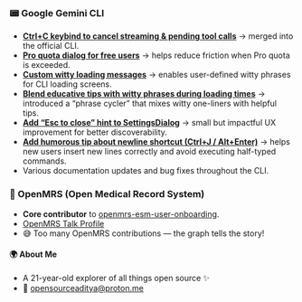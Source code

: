 ### 📟 Google Gemini CLI

* [**Ctrl+C keybind to cancel streaming & pending tool calls**](https://github.com/google-gemini/gemini-cli/pull/5838) → merged into the official CLI.
* [**Pro quota dialog for free users**](https://github.com/google-gemini/gemini-cli/pull/7094) → helps reduce friction when Pro quota is exceeded.
* [**Custom witty loading messages**](https://github.com/google-gemini/gemini-cli/pull/7641) → enables user-defined witty phrases for CLI loading screens.
* [**Blend educative tips with witty phrases during loading times**](https://github.com/google-gemini/gemini-cli/pull/10569) → introduced a “phrase cycler” that mixes witty one-liners with helpful tips.
* [**Add “Esc to close” hint to SettingsDialog**](https://github.com/google-gemini/gemini-cli/pull/11289) → small but impactful UX improvement for better discoverability.
* [**Add humorous tip about newline shortcut (Ctrl+J / Alt+Enter)**](https://github.com/google-gemini/gemini-cli/pull/5666) → helps new users insert new lines correctly and avoid executing half-typed commands.
* Various documentation updates and bug fixes throughout the CLI.

### 🏥 OpenMRS (Open Medical Record System)

* **Core contributor** to [openmrs-esm-user-onboarding](https://github.com/openmrs/openmrs-esm-user-onboarding).
* [OpenMRS Talk Profile](https://talk.openmrs.org/u/backloguy/summary)
* 😅 Too many OpenMRS contributions — the graph tells the story!


#### 🌍 About Me
* A 21-year-old explorer of all things open source ✨
* 📧 [opensourceaditya@proton.me](mailto:opensourceaditya@proton.me)

